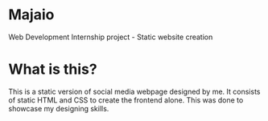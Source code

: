 # Majaio
Web Development Internship project - Static website creation

# What is this?
This is a static version of social media webpage  designed by me. It consists of static HTML and CSS to create the frontend alone. This was done to showcase my designing skills.  

